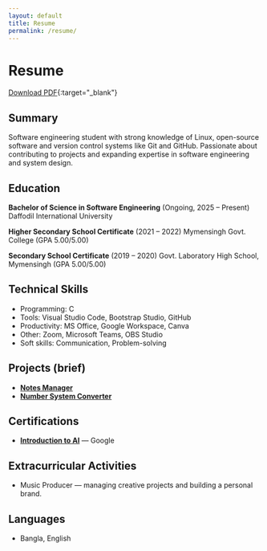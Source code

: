```yaml
---
layout: default
title: Resume
permalink: /resume/
---
```


# Resume

[Download PDF](/assets/files/Safwan_CV.pdf){:target="_blank"}

## Summary
Software engineering student with strong knowledge of Linux, open-source software and version control systems like Git and GitHub. Passionate about contributing to projects and expanding expertise in software engineering and system design.

## Education
**Bachelor of Science in Software Engineering** (Ongoing, 2025 – Present)  
Daffodil International University

**Higher Secondary School Certificate** (2021 – 2022)
Mymensingh Govt. College (GPA 5.00/5.00)

**Secondary School Certificate** (2019 – 2020)
Govt. Laboratory High School, Mymensingh (GPA 5.00/5.00)

## Technical Skills
- Programming: C  
- Tools: Visual Studio Code, Bootstrap Studio, GitHub  
- Productivity: MS Office, Google Workspace, Canva  
- Other: Zoom, Microsoft Teams, OBS Studio  
- Soft skills: Communication, Problem-solving

## Projects (brief)
- [**Notes Manager**](https://github.com/sfwnsft/Notes-Manager-C)
- [**Number System Converter**](https://github.com/sfwnsft/Number-System-Converter)

## Certifications
- [**Introduction to AI**](https://www.coursera.org/account/accomplishments/verify/F0TWKPJZITUW) — Google

## Extracurricular Activities
- Music Producer — managing creative projects and building a personal brand.

## Languages
- Bangla, English
